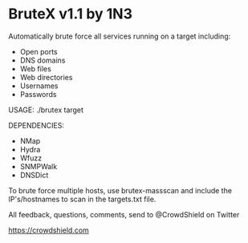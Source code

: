 # BruteX v1.1 by 1N3

Automatically brute force all services running on a target including:

- Open ports
- DNS domains
- Web files
- Web directories
- Usernames
- Passwords

USAGE:
./brutex target

DEPENDENCIES:

- NMap
- Hydra
- Wfuzz
- SNMPWalk
- DNSDict

To brute force multiple hosts, use brutex-massscan and include the IP's/hostnames to scan in the targets.txt file.

All feedback, questions, comments, send to @CrowdShield on Twitter

https://crowdshield.com
